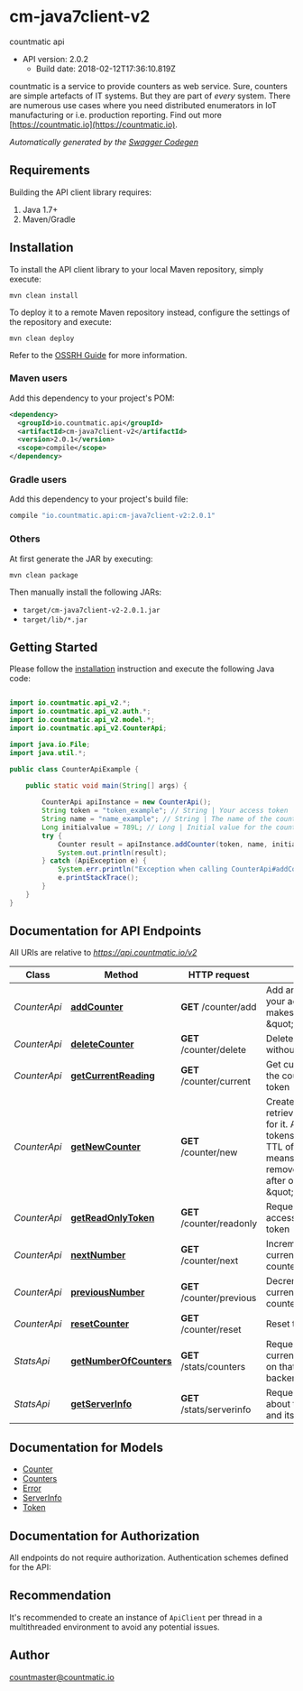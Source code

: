 # cm-java7client-v2

countmatic api
- API version: 2.0.2
  - Build date: 2018-02-12T17:36:10.819Z

countmatic is a service to provide counters as web service. Sure, counters are simple artefacts of IT systems. But they are part of *every* system. There are numerous use cases where you need distributed enumerators in IoT manufacturing or i.e. production reporting.    Find out more [https://countmatic.io](https://countmatic.io).


*Automatically generated by the [Swagger Codegen](https://github.com/swagger-api/swagger-codegen)*


## Requirements

Building the API client library requires:
1. Java 1.7+
2. Maven/Gradle

## Installation

To install the API client library to your local Maven repository, simply execute:

```shell
mvn clean install
```

To deploy it to a remote Maven repository instead, configure the settings of the repository and execute:

```shell
mvn clean deploy
```

Refer to the [OSSRH Guide](http://central.sonatype.org/pages/ossrh-guide.html) for more information.

### Maven users

Add this dependency to your project's POM:

```xml
<dependency>
  <groupId>io.countmatic.api</groupId>
  <artifactId>cm-java7client-v2</artifactId>
  <version>2.0.1</version>
  <scope>compile</scope>
</dependency>
```

### Gradle users

Add this dependency to your project's build file:

```groovy
compile "io.countmatic.api:cm-java7client-v2:2.0.1"
```

### Others

At first generate the JAR by executing:

```shell
mvn clean package
```

Then manually install the following JARs:

* `target/cm-java7client-v2-2.0.1.jar`
* `target/lib/*.jar`

## Getting Started

Please follow the [installation](#installation) instruction and execute the following Java code:

```java

import io.countmatic.api_v2.*;
import io.countmatic.api_v2.auth.*;
import io.countmatic.api_v2.model.*;
import io.countmatic.api_v2.CounterApi;

import java.io.File;
import java.util.*;

public class CounterApiExample {

    public static void main(String[] args) {
        
        CounterApi apiInstance = new CounterApi();
        String token = "token_example"; // String | Your access token
        String name = "name_example"; // String | The name of the counter
        Long initialvalue = 789L; // Long | Initial value for the counter, default is 0
        try {
            Counter result = apiInstance.addCounter(token, name, initialvalue);
            System.out.println(result);
        } catch (ApiException e) {
            System.err.println("Exception when calling CounterApi#addCounter");
            e.printStackTrace();
        }
    }
}

```

## Documentation for API Endpoints

All URIs are relative to *https://api.countmatic.io/v2*

Class | Method | HTTP request | Description
------------ | ------------- | ------------- | -------------
*CounterApi* | [**addCounter**](docs/CounterApi.md#addCounter) | **GET** /counter/add | Add another counter for your access token, this makes it a so called \&quot;grouptoken\&quot;
*CounterApi* | [**deleteCounter**](docs/CounterApi.md#deleteCounter) | **GET** /counter/delete | Delete that counter without a trace
*CounterApi* | [**getCurrentReading**](docs/CounterApi.md#getCurrentReading) | **GET** /counter/current | Get current reading of the counters for that token
*CounterApi* | [**getNewCounter**](docs/CounterApi.md#getNewCounter) | **GET** /counter/new | Create new counter and retrieve an access token for it. All counters and tokens have a default TTL of one week. That means, that all data is removed automatically after one week of \&quot;uselessness\&quot;.
*CounterApi* | [**getReadOnlyToken**](docs/CounterApi.md#getReadOnlyToken) | **GET** /counter/readonly | Request read-only access token for that token
*CounterApi* | [**nextNumber**](docs/CounterApi.md#nextNumber) | **GET** /counter/next | Increment and get current reading of that counter
*CounterApi* | [**previousNumber**](docs/CounterApi.md#previousNumber) | **GET** /counter/previous | Decrement and get current reading of that counter
*CounterApi* | [**resetCounter**](docs/CounterApi.md#resetCounter) | **GET** /counter/reset | Reset that counter
*StatsApi* | [**getNumberOfCounters**](docs/StatsApi.md#getNumberOfCounters) | **GET** /stats/counters | Request the number of currently open counters on that countmatic backend
*StatsApi* | [**getServerInfo**](docs/StatsApi.md#getServerInfo) | **GET** /stats/serverinfo | Request information about the cm backend and its load


## Documentation for Models

 - [Counter](docs/Counter.md)
 - [Counters](docs/Counters.md)
 - [Error](docs/Error.md)
 - [ServerInfo](docs/ServerInfo.md)
 - [Token](docs/Token.md)


## Documentation for Authorization

All endpoints do not require authorization.
Authentication schemes defined for the API:

## Recommendation

It's recommended to create an instance of `ApiClient` per thread in a multithreaded environment to avoid any potential issues.

## Author

countmaster@countmatic.io

